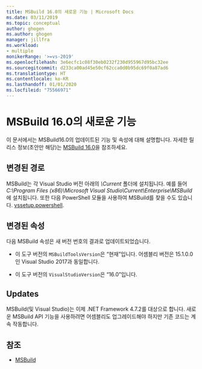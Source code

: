 ```yaml
---
title: MSBuild 16.0의 새로운 기능 | Microsoft Docs
ms.date: 03/11/2019
ms.topic: conceptual
author: ghogen
ms.author: ghogen
manager: jillfra
ms.workload:
- multiple
monikerRange: '>=vs-2019'
ms.openlocfilehash: 3e6ecfc1c08f30eb0232f230d955967d95bc32ee
ms.sourcegitcommit: d233ca00ad45e50cf62cca0d0b95dc69f0a87ad6
ms.translationtype: HT
ms.contentlocale: ko-KR
ms.lasthandoff: 01/01/2020
ms.locfileid: "75566971"
---
```

# <a name="whats-new-in-msbuild-160"></a>MSBuild 16.0의 새로운 기능

이 문서에서는 MSBuild16.0의 업데이트된 기능 및 속성에 대해 설명합니다. 자세한 릴리스 정보(초안만 해당)는 [MSBuild 16.0](https://gist.github.com/rainersigwald/009627466f03964d0028e16fda633d9c)을 참조하세요.

## <a name="changed-path"></a>변경된 경로

 MSBuild는 각 Visual Studio 버전 아래의 *\Current* 폴더에 설치됩니다. 예를 들어 *C:\Program Files (x86)\Microsoft Visual Studio\Current\Enterprise\MSBuild*에 설치됩니다. 또한 다음 PowerShell 모듈을 사용하여 MSBuild를 찾을 수도 있습니다. [vssetup.powershell](https://github.com/Microsoft/vssetup.powershell).

## <a name="changed-properties"></a>변경된 속성

 다음 MSBuild 속성은 새 버전 번호의 결과로 업데이트되었습니다.

- 이 도구 버전의 `MSBuildToolsVersion`은 “현재”입니다. 어셈블리 버전은 15.1.0.0인 Visual Studio 2017과 동일합니다.

- 이 도구 버전의 `VisualStudioVersion`은 “16.0”입니다.

## <a name="updates"></a>Updates

MSBuild(및 Visual Studio)는 이제 .NET Framework 4.7.2를 대상으로 합니다. 새로운 MSBuild API 기능을 사용하려면 어셈블리도 업그레이드해야 하지만 기존 코드는 계속 작동합니다.

## <a name="see-also"></a>참조
- [MSBuild](../msbuild/msbuild.md)
